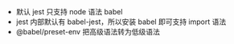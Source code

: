 - 默认 jest 只支持 node 语法 babel
- jest 内部默认有 babel-jest，所以安装 babel 即可支持 import 语法
- @babel/preset-env 把高级语法转为低级语法
